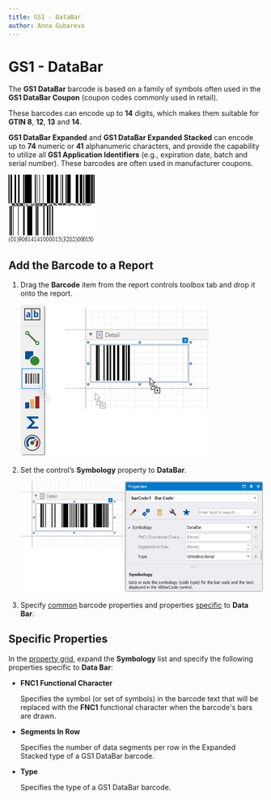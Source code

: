 ```yaml
---
title: GS1 - DataBar
author: Anna Gubareva
---
```

# GS1 - DataBar

The **GS1 DataBar** barcode is based on a family of symbols often used in the **GS1 DataBar Coupon** (coupon codes commonly used in retail).

These barcodes can encode up to **14** digits, which makes them suitable for **GTIN 8**, **12**, **13** and **14**.

**GS1 DataBar Expanded** and **GS1 DataBar Expanded Stacked** can encode up to **74** numeric or **41** alphanumeric characters, and provide the capability to utilize all **GS1 Application Identifiers** (e.g., expiration date, batch and serial number). These barcodes are often used in manufacturer coupons.

![](../../../../../images/eurd-win-bar-code-gs1-databar.png)

## Add the Barcode to a Report

1. Drag the **Barcode** item from the report controls toolbox tab and drop it onto the report. 

    ![](../../../../../images/drag-and-drop-barcode.png)

2. Set the control’s **Symbology** property to **DataBar**. 

    ![](../../../../../images/data-bar-in-designer.png)

3. Specify [common](add-bar-codes-to-a-report.md) barcode properties and properties [specific](#specific-properties) to **Data Bar**.

## Specific Properties

In the [property grid](../../report-designer-tools/ui-panels/property-grid-tabbed-view.md), expand the **Symbology** list and specify the following properties specific to **Data Bar**:

* **FNC1 Functional Character**
	
	Specifies the symbol (or set of symbols) in the barcode text that will be replaced with the **FNC1** functional character when the barcode's bars are drawn.

* **Segments In Row**
	
	Specifies the number of data segments per row in the Expanded Stacked type of a GS1 DataBar barcode.

* **Type**
	
	Specifies the type of a GS1 DataBar barcode.
